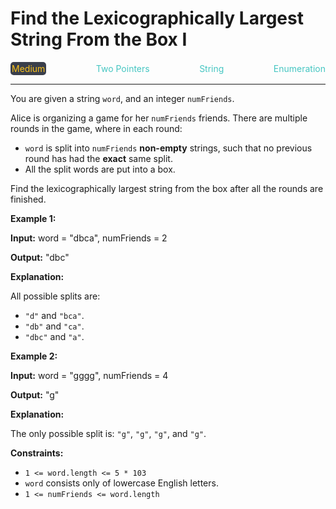 # Find the Lexicographically Largest String From the Box I

<div style="display: flex; justify-content: space-between; align-items: center">
<div style="color: #fac31d;
padding: 2px; background-color: #3a3f4b; border-radius: 5px;">Medium</div>
<div style="color: #46c6c2">Two Pointers</div>
<div style="color: #46c6c2">String</div>
<div style="color: #46c6c2">Enumeration</div>
</div>

---

You are given a string `word`, and an integer `numFriends`.

Alice is organizing a game for her `numFriends` friends. There are multiple rounds in the game, where in each round:

*   `word` is split into `numFriends` **non-empty** strings, such that no previous round has had the **exact** same split.
*   All the split words are put into a box.

Find the lexicographically largest string from the box after all the rounds are finished.

**Example 1:**

**Input:** word = "dbca", numFriends = 2

**Output:** "dbc"

**Explanation:** 

All possible splits are:

*   `"d"` and `"bca"`.
*   `"db"` and `"ca"`.
*   `"dbc"` and `"a"`.

**Example 2:**

**Input:** word = "gggg", numFriends = 4

**Output:** "g"

**Explanation:** 

The only possible split is: `"g"`, `"g"`, `"g"`, and `"g"`.

**Constraints:**

*   `1 <= word.length <= 5 * 103`
*   `word` consists only of lowercase English letters.
*   `1 <= numFriends <= word.length`